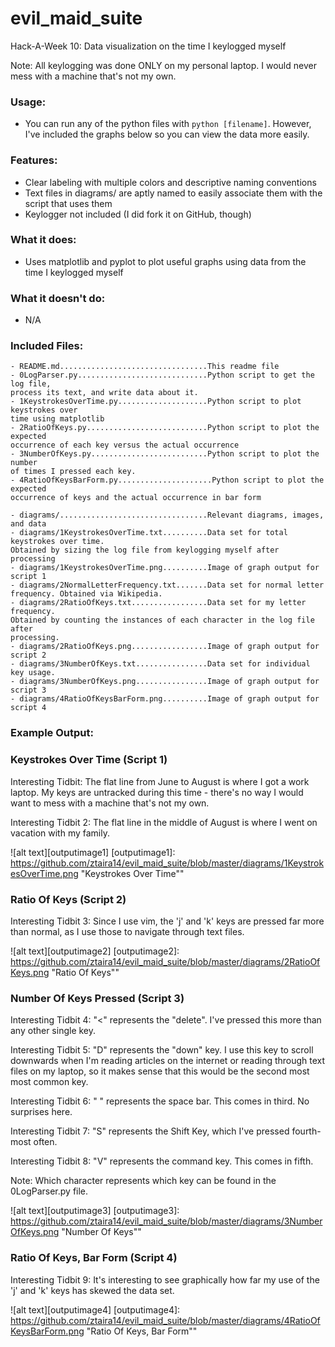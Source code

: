 # evil_maid_suite
Hack-A-Week 10: Data visualization on the time I keylogged myself

Note: All keylogging was done ONLY on my personal laptop. I would never mess
with a machine that's not my own.

### Usage:
- You can run any of the python files with `python [filename]`. However,
I've included the graphs below so you can view the data more easily.

### Features:
- Clear labeling with multiple colors and descriptive naming conventions
- Text files in diagrams/ are aptly named to easily associate them with the
script that uses them
- Keylogger not included (I did fork it on GitHub, though)

### What it does:
- Uses matplotlib and pyplot to plot useful graphs using data from the time I
keylogged myself

### What it doesn't do:
- N/A

### Included Files:
```
- README.md.................................This readme file
- 0LogParser.py.............................Python script to get the log file,
process its text, and write data about it.
- 1KeystrokesOverTime.py....................Python script to plot keystrokes over
time using matplotlib
- 2RatioOfKeys.py...........................Python script to plot the expected
occurrence of each key versus the actual occurrence
- 3NumberOfKeys.py..........................Python script to plot the number
of times I pressed each key.
- 4RatioOfKeysBarForm.py.....................Python script to plot the expected
occurrence of keys and the actual occurrence in bar form

- diagrams/.................................Relevant diagrams, images, and data
- diagrams/1KeystrokesOverTime.txt..........Data set for total keystrokes over time.
Obtained by sizing the log file from keylogging myself after processing
- diagrams/1KeystrokesOverTime.png..........Image of graph output for script 1
- diagrams/2NormalLetterFrequency.txt.......Data set for normal letter
frequency. Obtained via Wikipedia.
- diagrams/2RatioOfKeys.txt.................Data set for my letter frequency.
Obtained by counting the instances of each character in the log file after
processing.
- diagrams/2RatioOfKeys.png.................Image of graph output for script 2
- diagrams/3NumberOfKeys.txt................Data set for individual key usage.
- diagrams/3NumberOfKeys.png................Image of graph output for script 3
- diagrams/4RatioOfKeysBarForm.png..........Image of graph output for script 4
```
### Example Output:

### Keystrokes Over Time (Script 1)

Interesting Tidbit: The flat line from June to August is where I got a work
laptop. My keys are untracked during this time - there's no way I would want
to mess with a machine that's not my own.

Interesting Tidbit 2: The flat line in the middle of August is where I went on
vacation with my family.

![alt text][outputimage1]
[outputimage1]: https://github.com/ztaira14/evil_maid_suite/blob/master/diagrams/1KeystrokesOverTime.png "Keystrokes Over Time""

### Ratio Of Keys (Script 2)

Interesting Tidbit 3: Since I use vim, the 'j' and 'k' keys are pressed far
more than normal, as I use those to navigate through text files.

![alt text][outputimage2]
[outputimage2]: https://github.com/ztaira14/evil_maid_suite/blob/master/diagrams/2RatioOfKeys.png "Ratio Of Keys""

### Number Of Keys Pressed (Script 3)

Interesting Tidbit 4: "<" represents the "delete". I've pressed this more than
any other single key.

Interesting Tidbit 5: "D" represents the "down" key.  I use this key to scroll
downwards when I'm reading articles on the internet or reading through text
files on my laptop, so it makes sense that this would be the second most
most common key.

Interesting Tidbit 6: " " represents the space bar. This comes in third. No
surprises here.

Interesting Tidbit 7: "S" represents the Shift Key, which I've pressed fourth-
most often.

Interesting Tidbit 8: "V" represents the command key. This comes in fifth.

Note: Which character represents which key can be found in the 0LogParser.py
file.

![alt text][outputimage3]
[outputimage3]: https://github.com/ztaira14/evil_maid_suite/blob/master/diagrams/3NumberOfKeys.png "Number Of Keys""

### Ratio Of Keys, Bar Form (Script 4)

Interesting Tidbit 9: It's interesting to see graphically how far my use of
the 'j' and 'k' keys has skewed the data set.

![alt text][outputimage4]
[outputimage4]: https://github.com/ztaira14/evil_maid_suite/blob/master/diagrams/4RatioOfKeysBarForm.png "Ratio Of Keys, Bar Form""
